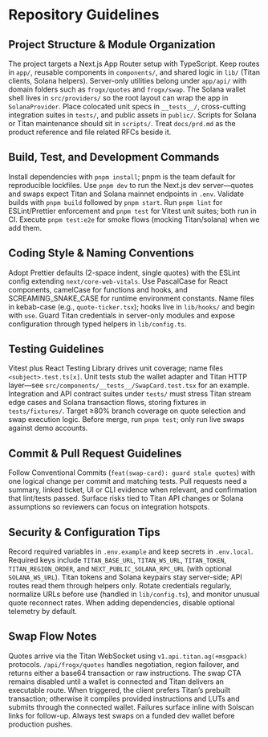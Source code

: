# Repository Guidelines

## Project Structure & Module Organization
The project targets a Next.js App Router setup with TypeScript. Keep routes in `app/`, reusable components in `components/`, and shared logic in `lib/` (Titan clients, Solana helpers). Server-only utilities belong under `app/api/` with domain folders such as `frogx/quotes` and `frogx/swap`. The Solana wallet shell lives in `src/providers/` so the root layout can wrap the app in `SolanaProvider`. Place colocated unit specs in `__tests__/`, cross-cutting integration suites in `tests/`, and public assets in `public/`. Scripts for Solana or Titan maintenance should sit in `scripts/`. Treat `docs/prd.md` as the product reference and file related RFCs beside it.

## Build, Test, and Development Commands
Install dependencies with `pnpm install`; pnpm is the team default for reproducible lockfiles. Use `pnpm dev` to run the Next.js dev server—quotes and swaps expect Titan and Solana mainnet endpoints in `.env`. Validate builds with `pnpm build` followed by `pnpm start`. Run `pnpm lint` for ESLint/Prettier enforcement and `pnpm test` for Vitest unit suites; both run in CI. Execute `pnpm test:e2e` for smoke flows (mocking Titan/solana) when we add them.

## Coding Style & Naming Conventions
Adopt Prettier defaults (2-space indent, single quotes) with the ESLint config extending `next/core-web-vitals`. Use PascalCase for React components, camelCase for functions and hooks, and SCREAMING_SNAKE_CASE for runtime environment constants. Name files in kebab-case (e.g., `quote-ticker.tsx`); hooks live in `lib/hooks/` and begin with `use`. Guard Titan credentials in server-only modules and expose configuration through typed helpers in `lib/config.ts`.

## Testing Guidelines
Vitest plus React Testing Library drives unit coverage; name files `<subject>.test.ts[x]`. Unit tests stub the wallet adapter and Titan HTTP layer—see `src/components/__tests__/SwapCard.test.tsx` for an example. Integration and API contract suites under `tests/` must stress Titan stream edge cases and Solana transaction flows, storing fixtures in `tests/fixtures/`. Target ≥80% branch coverage on quote selection and swap execution logic. Before merge, run `pnpm test`; only run live swaps against demo accounts.

## Commit & Pull Request Guidelines
Follow Conventional Commits (`feat(swap-card): guard stale quotes`) with one logical change per commit and matching tests. Pull requests need a summary, linked ticket, UI or CLI evidence when relevant, and confirmation that lint/tests passed. Surface risks tied to Titan API changes or Solana assumptions so reviewers can focus on integration hotspots.

## Security & Configuration Tips
Record required variables in `.env.example` and keep secrets in `.env.local`. Required keys include `TITAN_BASE_URL`, `TITAN_WS_URL`, `TITAN_TOKEN`, `TITAN_REGION_ORDER`, and `NEXT_PUBLIC_SOLANA_RPC_URL` (with optional `SOLANA_WS_URL`). Titan tokens and Solana keypairs stay server-side; API routes read them through helpers only. Rotate credentials regularly, normalize URLs before use (handled in `lib/config.ts`), and monitor unusual quote reconnect rates. When adding dependencies, disable optional telemetry by default.

## Swap Flow Notes
Quotes arrive via the Titan WebSocket using `v1.api.titan.ag(+msgpack)` protocols. `/api/frogx/quotes` handles negotiation, region failover, and returns either a base64 transaction or raw instructions. The swap CTA remains disabled until a wallet is connected and Titan delivers an executable route. When triggered, the client prefers Titan’s prebuilt transaction; otherwise it compiles provided instructions and LUTs and submits through the connected wallet. Failures surface inline with Solscan links for follow-up. Always test swaps on a funded dev wallet before production pushes.
